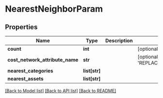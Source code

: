 # NearestNeighborParam

## Properties
Name | Type | Description | Notes
------------ | ------------- | ------------- | -------------
**count** | **int** |  | [optional] 
**cost_network_attribute_name** | **str** |  | [optional] [default to 'REPLACE_WITH_EMPTY_STRING']
**nearest_categories** | **list[str]** |  | 
**nearest_assets** | **list[str]** |  | 

[[Back to Model list]](../README.md#documentation-for-models) [[Back to API list]](../README.md#documentation-for-api-endpoints) [[Back to README]](../README.md)



